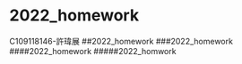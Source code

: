 # 2022_homework
C109118146-許瑋展
##2022_homework
###2022_homework
####2022_homework
#####2022_homwork
